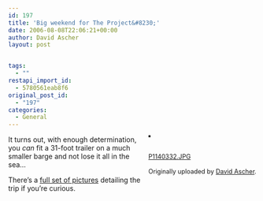 ```yaml
---
id: 197
title: 'Big weekend for The Project&#8230;'
date: 2006-08-08T22:06:21+00:00
author: David Ascher
layout: post


tags:
  - ""
restapi_import_id:
  - 5780561eab8f6
original_post_id:
  - "197"
categories:
  - General
---
```

<div style="float:right;margin-left:10px;margin-bottom:10px;">
  <a href="http://www.flickr.com/photos/davidascher/210324726/" title="photo sharing"><img src="http://static.flickr.com/69/210324726_e23fa82cdd_m.jpg" alt="" style="border:solid 2px #000000;" /></a><br /> <br /> <span style="font-size:.9em;margin-top:0;"><br /> <a href="http://www.flickr.com/photos/davidascher/210324726/">P1140332.JPG</a><br /> <br /> Originally uploaded by <a href="http://www.flickr.com/people/davidascher/">David Ascher</a>.<br /> </span>
</div>

It turns out, with enough determination, you _can_ fit a 31-foot trailer on a much smaller barge and not lose it all in the sea&#8230;

There&#8217;s a [full set of pictures](http://flickr.com/photos/davidascher/sets/72157594229560810/) detailing the trip if you&#8217;re curious.